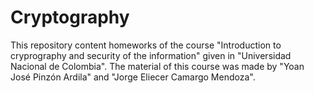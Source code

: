 # Cryptography

This repository content homeworks of the course "Introduction to cryprography and security of the information" given in "Universidad Nacional de Colombia". The material of this course was made by "Yoan José Pinzón Ardila" and "Jorge Eliecer Camargo Mendoza".
